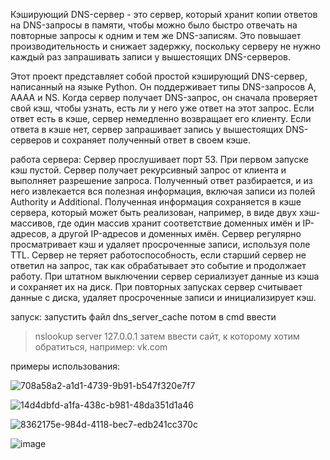 Кэширующий DNS-сервер - это сервер, который хранит копии ответов на DNS-запросы в памяти, чтобы можно было быстро отвечать на повторные запросы к одним и тем же DNS-записям. 
Это повышает производительность и снижает задержку, поскольку серверу не нужно каждый раз запрашивать записи у вышестоящих DNS-серверов. 
 
Этот проект представляет собой простой кэширующий DNS-сервер, написанный на языке Python. Он поддерживает типы DNS-запросов A, AAAA и NS. 
Когда сервер получает DNS-запрос, он сначала проверяет свой кэш, чтобы узнать, есть ли у него уже ответ на этот запрос.
Если ответ есть в кэше, сервер немедленно возвращает его клиенту. 
Если ответа в кэше нет, сервер запрашивает запись у вышестоящих DNS-серверов и сохраняет полученный ответ в своем кэше.

работа сервера:
Сервер прослушивает порт 53.
При первом запуске кэш пустой.
Сервер получает рекурсивный запрос от клиента и выполняет разрешение запроса.
Полученный ответ разбирается, и из него извлекается вся полезная информация, включая записи из полей Authority и Additional.
Полученная информация сохраняется в кэше сервера, который может быть реализован, например, в виде двух хэш-массивов, где один массив хранит соответствие доменных имён и IP-адресов, а другой IP-адресов и доменных имён.
Сервер регулярно просматривает кэш и удаляет просроченные записи, используя поле TTL.
Сервер не теряет работоспособность, если старший сервер не ответил на запрос, так как обрабатывает это событие и продолжает работу.
При штатном выключении сервер сериализует данные из кэша и сохраняет их на диск.
При повторных запусках сервер считывает данные с диска, удаляет просроченные записи и инициализирует кэш.

запуск:
запустить файл dns_server_cache
потом в cmd ввести
 >nslookup
 >server 127.0.0.1
 >затем ввести сайт, к которому хотим обратиться, например: vk.com

примеры использования:

![708a58a2-a1d1-4739-9b91-b547f320e7f7](https://github.com/ALEXEY-PEREVOSHCHIKOV/cache_DNS_SERVER_/assets/114176011/c64fef5c-51f4-43ca-9228-0c561e4e9ca2)

![14d4dbfd-a1fa-438c-b981-48da351d1a46](https://github.com/ALEXEY-PEREVOSHCHIKOV/cache_DNS_SERVER_/assets/114176011/f39d7106-9c28-4269-a126-2a331f2d7069)

![8362175e-984d-4118-bec7-edb241cc370c](https://github.com/ALEXEY-PEREVOSHCHIKOV/cache_DNS_SERVER_/assets/114176011/49d3942c-34c3-4577-b004-82324da0370f)

![image](https://github.com/ALEXEY-PEREVOSHCHIKOV/cache_DNS_SERVER_/assets/114176011/3e10476d-7567-4198-b1bd-d0de0fe866a5)

